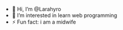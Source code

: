 - 👋 Hi, I’m @Larahyro
- 👀 I’m interested in learn web programming
- ⚡ Fun fact: i am a midwife

<!---
Larahyro/Larahyro is a ✨ special ✨ repository because its `README.md` (this file) appears on your GitHub profile.
You can click the Preview link to take a look at your changes.
--->
